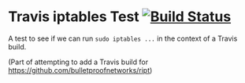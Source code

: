 # Travis iptables Test [![Build Status](https://travis-ci.org/damncabbage/travis-iptables-test.png)](https://travis-ci.org/damncabbage/travis-iptables-test)

A test to see if we can run `sudo iptables ...` in the context of a Travis build.

(Part of attempting to add a Travis build for https://github.com/bulletproofnetworks/ript)
